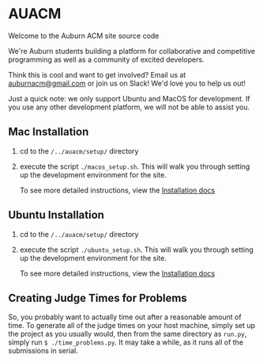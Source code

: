 # AUACM

Welcome to the Auburn ACM site source code

We're Auburn students building a platform for collaborative and competitive
programming as well as a community of excited developers.

Think this is cool and want to get involved? Email us at auburnacm@gmail.com
or join us on Slack! We'd love you to help us out!

Just a quick note: we only support Ubuntu and MacOS for development. If you use any other development platform, we will not be able to assist you.

## Mac Installation

1. cd to the `/../auacm/setup/` directory

2. execute the script `./macos_setup.sh`. This will walk you through setting up the development environment for the site.

   To see more detailed instructions, view the [Installation docs](https://github.com/AuburnACM/auacm/blob/master/docs/installation.md)

## Ubuntu Installation

1. cd to the `/../auacm/setup/` directory

2. execute the script `./ubuntu_setup.sh`. This will walk you through setting up the development environment for the site.

   To see more detailed instructions, view the [Installation docs](https://github.com/AuburnACM/auacm/blob/master/docs/installation.md)

## Creating Judge Times for Problems

So, you probably want to actually time out after a reasonable amount of time.
To generate all of the judge times on your host machine, simply set up the
project as you usually would, then from the same directory as `run.py`, simply
run `$ ./time_problems.py`. It may take a while, as it runs all of the
submissions in serial.
